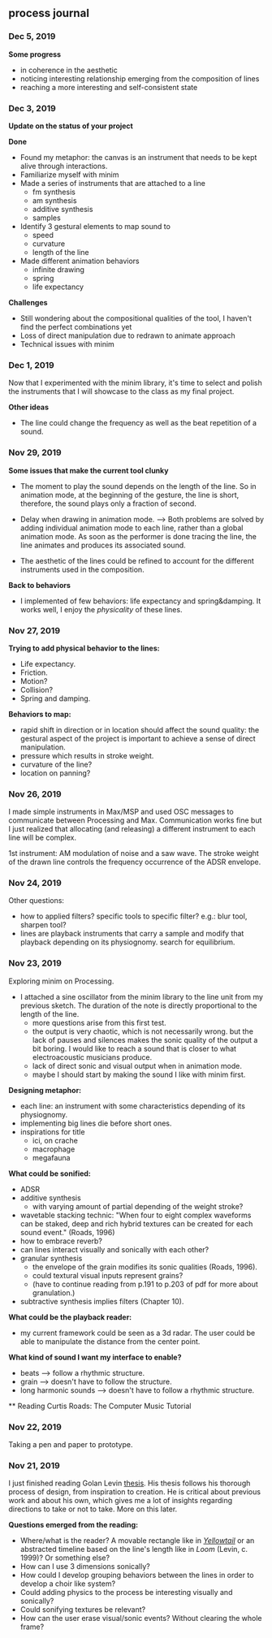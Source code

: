 ## process journal
### Dec 5, 2019
**Some progress**
- in coherence in the aesthetic
- noticing interesting relationship emerging from the composition of lines
- reaching a more interesting and self-consistent state

### Dec 3, 2019
**Update on the status of your project**

**Done**
- Found my metaphor: the canvas is an instrument that needs to be kept alive through interactions.
- Familiarize myself with minim
- Made a series of instruments that are attached to a line
    - fm synthesis
    - am synthesis
    - additive synthesis
    - samples
- Identify 3 gestural elements to map sound to
    - speed
    - curvature
    - length of the line
- Made different animation behaviors
    - infinite drawing
    - spring
    - life expectancy

**Challenges**
- Still wondering about the compositional qualities of the tool, I haven't find the perfect combinations yet
- Loss of direct manipulation due to redrawn to animate approach
- Technical issues with minim


### Dec 1, 2019
Now that I experimented with the minim library, it's time to select and polish the instruments that I will showcase to the class as my final project.

**Other ideas**
- The line could change the frequency as well as the beat repetition of a sound.


### Nov 29, 2019
**Some issues that make the current tool clunky**
- The moment to play the sound depends on the length of the line. So in animation mode, at the beginning of the gesture, the line is short, therefore, the sound plays only a fraction of second.
- Delay when drawing in animation mode.
--> Both problems are solved by adding individual animation mode to each line, rather than a global animation mode. As soon as the performer is done tracing the line, the line animates and produces its associated sound.

- The aesthetic of the lines could be refined to account for the different instruments used in the composition.

**Back to behaviors**
- I implemented of few behaviors: life expectancy and spring&damping. It works well, I enjoy the _physicality_ of these lines.

### Nov 27, 2019

**Trying to add physical behavior to the lines:**
- Life expectancy.
- Friction.
- Motion?
- Collision?
- Spring and damping.

**Behaviors to map:**
- rapid shift in direction or in location should affect the sound quality: the gestural aspect of the project is important to achieve a sense of direct manipulation.
- pressure which results in stroke weight.
- curvature of the line?
- location on panning?


### Nov 26, 2019
I made simple instruments in Max/MSP and used OSC messages to communicate between Processing and Max. Communication works fine but I just realized that allocating (and releasing) a different instrument to each line will be complex.

1st instrument: AM modulation of noise and a saw wave. The stroke weight of the drawn line controls the frequency occurrence of the ADSR envelope.


### Nov 24, 2019
Other questions:
- how to applied filters? specific tools to specific filter? e.g.: blur tool, sharpen tool?
- lines are playback instruments that carry a sample and modify that playback depending on its physiognomy. search for equilibrium.


### Nov 23, 2019
Exploring minim on Processing.
- I attached a sine oscillator from the minim library to the line unit from my previous sketch. The duration of the note is directly proportional to the length of the line.
    - more questions arise from this first test.
    - the output is very chaotic, which is not necessarily wrong. but the lack of pauses and silences makes the sonic quality of the output a bit boring. I would like to reach a sound that is closer to what electroacoustic musicians produce.
    - lack of direct sonic and visual output when in animation mode.
    - maybe I should start by making the sound I like with minim first.

**Designing metaphor:**
- each line: an instrument with some characteristics depending of its physiognomy.
- implementing big lines die before short ones.
- inspirations for title
    - ici, on crache
    - macrophage
    - megafauna

**What could be sonified:**
- ADSR
- additive synthesis
    - with varying amount of partial depending of the weight stroke?
- wavetable stacking technic: "When four to eight complex waveforms can be staked, deep and rich hybrid textures can be created for each sound event." (Roads, 1996)
- how to embrace reverb?
- can lines interact visually and sonically with each other?
- granular synthesis
    - the envelope of the grain modifies its sonic qualities (Roads, 1996).
    - could textural visual inputs represent grains?
    - (have to continue reading from p.191 to p.203 of pdf for more about granulation.)
- subtractive synthesis implies filters (Chapter 10).


**What could be the playback reader:**
- my current framework could be seen as a 3d radar. The user could be able to manipulate the distance from the center point.

**What kind of sound I want my interface to enable?**
- beats --> follow a rhythmic structure.
- grain --> doesn't have to follow the structure.
- long harmonic sounds --> doesn't have to follow a rhythmic structure.

** Reading Curtis Roads: The Computer Music Tutorial


### Nov 22, 2019
Taking a pen and paper to prototype.



### Nov 21, 2019
I just finished reading Golan Levin [thesis](https://acg.media.mit.edu/people/golan/thesis/thesis300.pdf). His thesis follows his thorough process of design, from inspiration to creation. He is critical about previous work and about his own, which gives me a lot of insights regarding directions to take or not to take. More on this later.

**Questions emerged from the reading:**
- Where/what is the reader? A movable rectangle like in [_Yellowtail_](http://www.flong.com/projects/yellowtail/) or an abstracted timeline based on the line's length like in _Loom_ (Levin, c. 1999)? Or something else?
- How can I use 3 dimensions sonically?
- How could I develop grouping behaviors between the lines in order to develop a choir like system?
- Could adding physics to the process be interesting visually and sonically?
- Could sonifying textures be relevant?
- How can the user erase visual/sonic events? Without clearing the whole frame?
